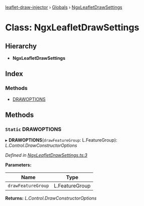 [leaflet-draw-injector](../README.md) › [Globals](../globals.md) › [NgxLeafletDrawSettings](ngxleafletdrawsettings.md)

# Class: NgxLeafletDrawSettings

## Hierarchy

* **NgxLeafletDrawSettings**

## Index

### Methods

* [DRAWOPTIONS](ngxleafletdrawsettings.md#static-drawoptions)

## Methods

### `Static` DRAWOPTIONS

▸ **DRAWOPTIONS**(`drawFeatureGroup`: L.FeatureGroup): *L.Control.DrawConstructorOptions*

*Defined in [NgxLeafletDrawSettings.ts:3](https://github.com/OpenCIAg/Ngx-Leaflet-Draw-Injector/blob/fcb54a5/projects/ngx-leaflet-draw-injector/src/lib/NgxLeafletDrawSettings.ts#L3)*

**Parameters:**

Name | Type |
------ | ------ |
`drawFeatureGroup` | L.FeatureGroup |

**Returns:** *L.Control.DrawConstructorOptions*
